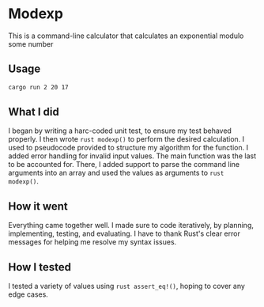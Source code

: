 # Modexp

This is a command-line calculator that calculates an exponential modulo some number

## Usage

```bash
cargo run 2 20 17
```

## What I did

I began by writing a harc-coded unit test, to ensure my test behaved properly.
I then wrote ```rust modexp()``` to perform the desired calculation. I used to pseudocode
provided to structure my algorithm for the function. I added error handling
for invalid input values. The main function was the last to be accounted for.
There, I added support to parse the command line arguments into an array
and used the values as arguments to ```rust modexp()```.

## How it went

Everything came together well. I made sure to code iteratively, by planning,
implementing, testing, and evaluating. I have to thank Rust's clear error
messages for helping me resolve my syntax issues.

## How I tested

I tested a variety of values using ```rust assert_eq!()```, hoping to cover any edge cases. 
